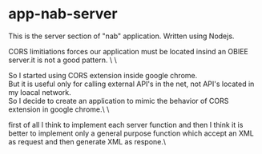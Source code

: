 # app-nab-server
This is the server section of \"nab\" application.
Written using Nodejs.

CORS limitiations forces our application must be located insind an OBIEE server.it is not a good pattern. \ \

So I started using CORS extension inside google chrome.\
But it is useful only for calling external API's in the net, not API's located in my loacal network.\
So I decide to create an application to mimic the behavior of CORS extension in google chrome.\ \

first of all I think to implement each server function and then I think it is better to implement only a general purpose function which accept an XML as request and then generate XML as respone.\